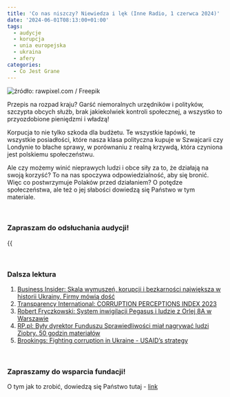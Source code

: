```yaml
---
title: 'Co nas niszczy? Niewiedza i lęk (Inne Radio, 1 czerwca 2024)'
date: '2024-06-01T08:13:00+01:00'
tags:
  - audycje
  - korupcja
  - unia europejska
  - ukraina
  - afery
categories:
  - Co Jest Grane
---
```


![źródło: rawpixel.com / Freepik](/uploads/CJG_68_2024_06_01.jpg)

Przepis na rozpad kraju? Garść niemoralnych urzędników i polityków, szczypta obcych służb, brak jakiekolwiek kontroli społecznej, a wszystko to przyozdobione pieniędzmi i władzą!

Korpucja to nie tylko szkoda dla budżetu. Te wszystkie łapówki, te wszystkie posiadłości, które nasza klasa polityczna kupuje w Szwajcarii czy Londynie to błache sprawy, w porównaniu z realną krzywdą, która czyniona jest polskiemu społeczeństwu.

Ale czy możemy winić nieprawych ludzi i obce siły za to, że działają na swoją korzyść? To na nas spoczywa odpowiedzialność, aby się bronić. Więc co postwrzymuje Polaków przed działaniem? O potędze społeczeństwa, ale też o jej słabości dowiedzą się Państwo w tym materiale.

<br>

### Zapraszam do odsłuchania audycji!

{{<audio src="audio/LONG CJG_68_2024_06_01.mp3" caption="Zapis audycji CJG, publikowanej na łamach Innego Radia Głuchołazy w dniu 1 czerwca 2024">}}

<br>

### Dalsza lektura

1. [Business Insider: Skala wymuszeń, korupcji i bezkarności największa w historii Ukrainy. Firmy mówią dość](https://businessinsider.com.pl/gospodarka/skala-wymuszen-korupcji-i-bezkarnosci-najwieksza-w-historii-ukrainy-firmy-mowia-dosc/cg7ejz2)
2. [Transparency International: CORRUPTION PERCEPTIONS INDEX 2023](https://www.transparency.org/en/cpi/2023)
3. [Robert Fryczkowski: System inwigilacji Pegasus i ludzie z Orlej 8A w Warszawie](https://www.youtube.com/watch?v=0dZw5PKkjk4)
4. [RP.pl: Były dyrektor Funduszu Sprawiedliwości miał nagrywać ludzi Ziobry. 50 godzin materiałów](https://www.rp.pl/polityka/art40442311-byly-dyrektor-funduszu-sprawiedliwosci-mial-nagrywac-ludzi-ziobry-50-godzin-materialow)
5. [Brookings: Fighting corruption in Ukraine - USAID’s strategy](https://www.brookings.edu/articles/fighting-corruption-in-ukraine-usaids-strategy/)

<br>

### Zapraszamy do wsparcia fundacji!
O tym jak to zrobić, dowiedzą się Państwo tutaj - [link](https://audycje.com.pl/posts/wsparcie/)